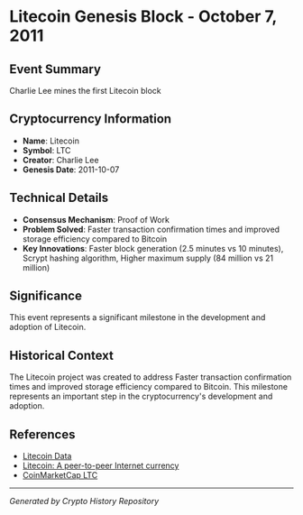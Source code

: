 # Litecoin Genesis Block - October 7, 2011

## Event Summary
Charlie Lee mines the first Litecoin block

## Cryptocurrency Information
- **Name**: Litecoin
- **Symbol**: LTC
- **Creator**: Charlie Lee
- **Genesis Date**: 2011-10-07

## Technical Details
- **Consensus Mechanism**: Proof of Work
- **Problem Solved**: Faster transaction confirmation times and improved storage efficiency compared to Bitcoin
- **Key Innovations**: Faster block generation (2.5 minutes vs 10 minutes), Scrypt hashing algorithm, Higher maximum supply (84 million vs 21 million)

## Significance
This event represents a significant milestone in the development and adoption of Litecoin.

## Historical Context
The Litecoin project was created to address Faster transaction confirmation times and improved storage efficiency compared to Bitcoin. This milestone represents an important step in the cryptocurrency's development and adoption.

## References
- [Litecoin Data](../cryptocurrencies/litecoin.json)
- [Litecoin: A peer-to-peer Internet currency](../whitepapers/litecoin-whitepaper.pdf)
- [CoinMarketCap LTC](https://coinmarketcap.com/currencies/litecoin/)

---
*Generated by Crypto History Repository*
